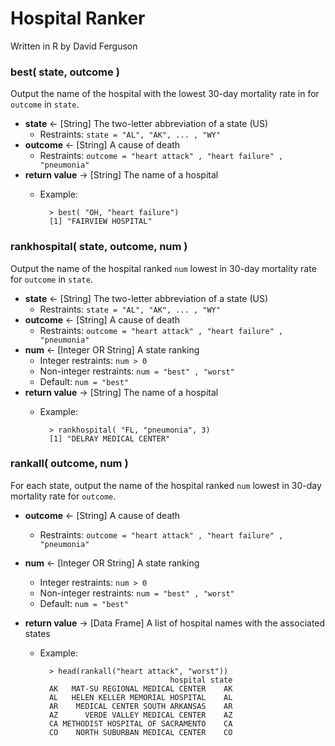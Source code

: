 # Hospital Ranker
Written in R by David Ferguson

### best( state, outcome )
Output the name of the hospital with the lowest 30-day mortality rate in for ```outcome``` in ```state```.

* **state** <- [String] The two-letter abbreviation of a state (US)
    * Restraints: ```state = "AL", "AK", ... , "WY"```
* **outcome** <- [String] A cause of death
    * Restraints: ```outcome = "heart attack" , "heart failure" , "pneumonia"```
* **return value** -> [String] The name of a hospital
    * Example:

            > best( "OH, "heart failure")
            [1] "FAIRVIEW HOSPITAL"

### rankhospital( state, outcome, num )
Output the name of the hospital ranked ```num``` lowest in 30-day mortality rate for ```outcome``` in ```state```.

* **state** <- [String] The two-letter abbreviation of a state (US)
    * Restraints: ```state = "AL", "AK", ... , "WY"```
* **outcome** <- [String] A cause of death
    * Restraints: ```outcome = "heart attack" , "heart failure" , "pneumonia"```
* **num** <- [Integer OR String] A state ranking
    * Integer restraints: ```num > 0```
    * Non-integer restraints: ```num = "best" , "worst"```
    * Default: ```num = "best"```
* **return value** -> [String] The name of a hospital
    * Example:

            > rankhospital( "FL, "pneumonia", 3)
            [1] "DELRAY MEDICAL CENTER"

### rankall( outcome, num )
For each state, output the name of the hospital ranked ```num``` lowest in 30-day mortality rate for ```outcome```.

* **outcome** <- [String] A cause of death
    * Restraints: ```outcome = "heart attack" , "heart failure" , "pneumonia"```

* **num** <- [Integer OR String] A state ranking
    * Integer restraints: ```num > 0```
    * Non-integer restraints: ```num = "best" , "worst"```
    * Default: ```num = "best"```
* **return value** -> [Data Frame] A list of hospital names with the associated states
    * Example:

            > head(rankall("heart attack", "worst"))
                                       hospital state
            AK   MAT-SU REGIONAL MEDICAL CENTER    AK
            AL   HELEN KELLER MEMORIAL HOSPITAL    AL
            AR    MEDICAL CENTER SOUTH ARKANSAS    AR
            AZ      VERDE VALLEY MEDICAL CENTER    AZ
            CA METHODIST HOSPITAL OF SACRAMENTO    CA
            CO    NORTH SUBURBAN MEDICAL CENTER    CO